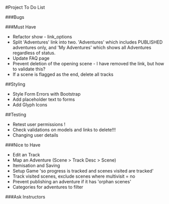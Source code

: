 #Project To Do List

###Bugs


###Must Have

* Refactor show - link_options
* Split 'Adventures' link into two. 'Adventures' which includes PUBLISHED adventures only, and 'My Adventures' which shows all Adventures regardless of status.
* Update FAQ page
* Prevent deletion of the opening scene - I have removed the link, but how to validate this?
* If a scene is flagged as the end, delete all tracks

##Styling

* Style Form Errors with Bootstrap
* Add placeholder text to forms
* Add Glyph Icons

##Testing

* Retest user permissions !
* Check validations on models and links to delete!!!
* Changing user details

###Nice to Have

* Edit an Track
* Map an Adventure (Scene > Track Desc > Scene)
* Itemisation and Saving
* Setup Game 'so progress is tracked and scenes visited are tracked'
* Track visited scenes, exclude scenes where multivisit = no
* Prevent publishing an adventure if it has 'orphan scenes'
* Categories for adventures to filter

###Ask Instructors
